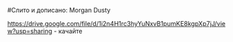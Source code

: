 #Слито и дописано: Morgan Dusty

https://drive.google.com/file/d/1i2n4H1rc3hyYuNxvB1pumKE8kgpXp7jJ/view?usp=sharing - качайте
